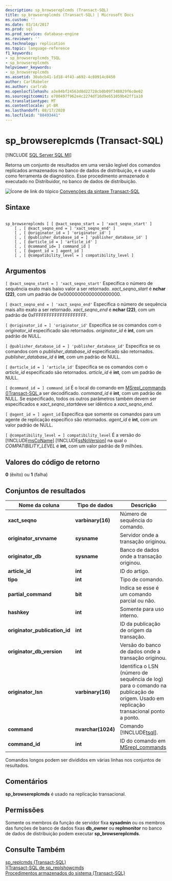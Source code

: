 ```yaml
---
description: sp_browsereplcmds (Transact-SQL)
title: sp_browsereplcmds (Transact-SQL) | Microsoft Docs
ms.custom: ''
ms.date: 03/14/2017
ms.prod: sql
ms.prod_service: database-engine
ms.reviewer: ''
ms.technology: replication
ms.topic: language-reference
f1_keywords:
- sp_browsereplcmds_TSQL
- sp_browsereplcmds
helpviewer_keywords:
- sp_browsereplcmds
ms.assetid: 30abcb41-1d18-4f43-a692-4c80914c0450
author: CarlRabeler
ms.author: carlrab
ms.openlocfilehash: a3e84bf24563d8d22728cb0b09f348829f6c0e02
ms.sourcegitcommit: e700497f962e4c2274df16d9e651059b42ff1a10
ms.translationtype: MT
ms.contentlocale: pt-BR
ms.lasthandoff: 08/17/2020
ms.locfileid: "88493441"
---
```

# <a name="sp_browsereplcmds-transact-sql"></a>sp_browsereplcmds (Transact-SQL)
[!INCLUDE [SQL Server SQL MI](../../includes/applies-to-version/sql-asdbmi.md)]

  Retorna um conjunto de resultados em uma versão legível dos comandos replicados armazenados no banco de dados de distribuição, e é usado como ferramenta de diagnóstico. Esse procedimento armazenado é executado no Distribuidor, no banco de dados de distribuição.  
  
 ![Ícone de link do tópico](../../database-engine/configure-windows/media/topic-link.gif "Ícone de link do tópico") [Convenções da sintaxe Transact-SQL](../../t-sql/language-elements/transact-sql-syntax-conventions-transact-sql.md)  
  
## <a name="syntax"></a>Sintaxe  
  
```  
  
sp_browsereplcmds [ [ @xact_seqno_start = ] 'xact_seqno_start' ]  
    [ , [ @xact_seqno_end = ] 'xact_seqno_end' ]   
    [ , [ @originator_id = ] 'originator_id' ]  
    [ , [ @publisher_database_id = ] 'publisher_database_id' ]  
    [ , [ @article_id = ] 'article_id' ]  
    [ , [ @command_id= ] command_id ]  
    [ , [ @agent_id = ] agent_id ]  
    [ , [ @compatibility_level = ] compatibility_level ]  
```  
  
## <a name="arguments"></a>Argumentos  
`[ @xact_seqno_start = ] 'xact_seqno_start'` Especifica o número de sequência exato mais baixo valor a ser retornado. *xact_seqno_start* é **nchar (22)**, com um padrão de 0x00000000000000000000.  
  
`[ @xact_seqno_end = ] 'xact_seqno_end'` Especifica o número de sequência mais alto exato a ser retornado. *xact_seqno_end* é **nchar (22)**, com um padrão de 0xFFFFFFFFFFFFFFFFFFFF.  
  
`[ @originator_id = ] 'originator_id'` Especifica se os comandos com o *originator_id* especificado são retornados. *originator_id* é **int**, com um padrão de NULL.  
  
`[ @publisher_database_id = ] 'publisher_database_id'` Especifica se os comandos com o *publisher_database_id* especificado são retornados. *publisher_database_id* é **int**, com um padrão de NULL.  
  
`[ @article_id = ] 'article_id'` Especifica se os comandos com o *article_id* especificado são retornados. *article_id* é **int**, com um padrão de NULL.  
  
`[ @command_id = ] command_id` É o local do comando em [MSrepl_commands &#40;&#41;Transact-SQL ](../../relational-databases/system-tables/msrepl-commands-transact-sql.md) a ser decodificado. *command_id* é **int**, com um padrão de NULL. Se especificado, todos os outros parâmetros também devem ser especificados e *xact_seqno_start*deve ser idêntico a *xact_seqno_end*.  
  
`[ @agent_id = ] agent_id` Especifica que somente os comandos para um agente de replicação específico são retornados. *agent_id* é **int**, com um valor padrão de NULL.  
  
`[ @compatibility_level = ] compatibility_level` É a versão do [!INCLUDE[msCoName](../../includes/msconame-md.md)] [!INCLUDE[ssNoVersion](../../includes/ssnoversion-md.md)] na qual o *COMPATIBILITY_LEVEL* é **int**, com um valor padrão de 9 milhões.  
  
## <a name="return-code-values"></a>Valores do código de retorno  
 **0** (êxito) ou **1** (falha)  
  
## <a name="result-sets"></a>Conjuntos de resultados  
  
|Nome da coluna|Tipo de dados|Descrição|  
|-----------------|---------------|-----------------|  
|**xact_seqno**|**varbinary(16)**|Número de sequência do comando.|  
|**originator_srvname**|**sysname**|Servidor onde a transação originou.|  
|**originator_db**|**sysname**|Banco de dados onde a transação originou.|  
|**article_id**|**int**|ID do artigo.|  
|**tipo**|**int**|Tipo de comando.|  
|**partial_command**|**bit**|Indica se esse é um comando parcial ou não.|  
|**hashkey**|**int**|Somente para uso interno.|  
|**originator_publication_id**|**int**|ID da publicação de origem da transação.|  
|**originator_db_version**|**int**|Versão do banco de dados onde a transação originou.|  
|**originator_lsn**|**varbinary(16)**|Identifica o LSN (número de sequência de log) para o comando na publicação de origem. Usado em replicação transacional ponto a ponto.|  
|**command**|**nvarchar(1024)**|Comando [!INCLUDE[tsql](../../includes/tsql-md.md)].|  
|**command_id**|**int**|ID do comando em [MSrepl_commands](../../relational-databases/system-tables/msrepl-commands-transact-sql.md).|  
  
 Comandos longos podem ser divididos em várias linhas nos conjuntos de resultados.  
  
## <a name="remarks"></a>Comentários  
 **sp_browsereplcmds** é usado na replicação transacional.  
  
## <a name="permissions"></a>Permissões  
 Somente os membros da função de servidor fixa **sysadmin** ou os membros das funções de banco de dados fixas **db_owner** ou **replmonitor** no banco de dados de distribuição podem executar **sp_browsereplcmds**.  
  
## <a name="see-also"></a>Consulte Também  
 [sp_replcmds &#40;Transact-SQL&#41;](../../relational-databases/system-stored-procedures/sp-replcmds-transact-sql.md)   
 [&#41;&#40;Transact-SQL de sp_replshowcmds ](../../relational-databases/system-stored-procedures/sp-replshowcmds-transact-sql.md)   
 [Procedimentos armazenados do sistema &#40;Transact-SQL&#41;](../../relational-databases/system-stored-procedures/system-stored-procedures-transact-sql.md)  
  
  
